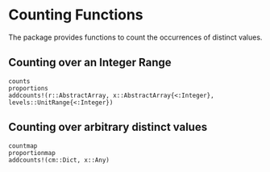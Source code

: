 # Counting Functions

The package provides functions to count the occurrences of distinct values.

## Counting over an Integer Range

```@docs
counts
proportions
addcounts!(r::AbstractArray, x::AbstractArray{<:Integer}, levels::UnitRange{<:Integer})
```

## Counting over arbitrary distinct values

```@docs
countmap
proportionmap
addcounts!(cm::Dict, x::Any)
```
